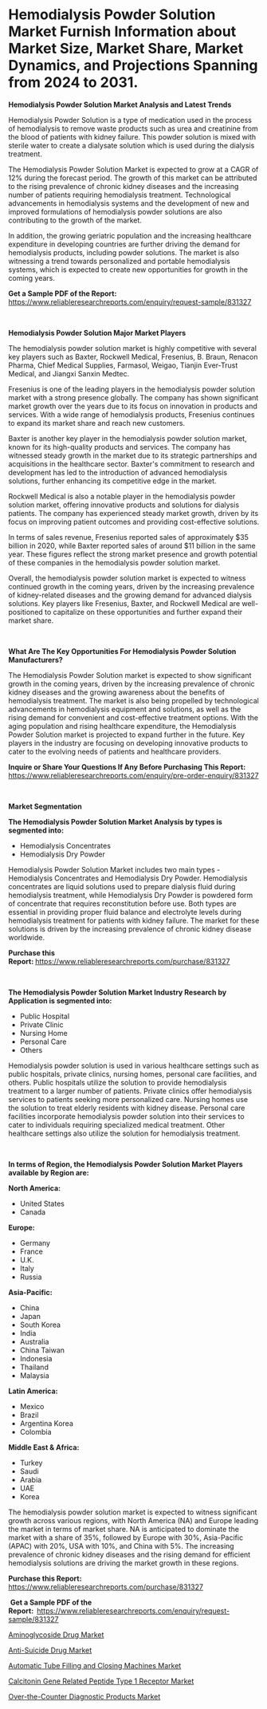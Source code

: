 <p><h1>Hemodialysis Powder Solution Market Furnish Information about Market Size, Market Share, Market Dynamics, and Projections Spanning from 2024 to 2031.</h1></p><p><strong>Hemodialysis Powder Solution Market Analysis and Latest Trends</strong></p>
<p><p>Hemodialysis Powder Solution is a type of medication used in the process of hemodialysis to remove waste products such as urea and creatinine from the blood of patients with kidney failure. This powder solution is mixed with sterile water to create a dialysate solution which is used during the dialysis treatment.</p><p>The Hemodialysis Powder Solution Market is expected to grow at a CAGR of 12% during the forecast period. The growth of this market can be attributed to the rising prevalence of chronic kidney diseases and the increasing number of patients requiring hemodialysis treatment. Technological advancements in hemodialysis systems and the development of new and improved formulations of hemodialysis powder solutions are also contributing to the growth of the market.</p><p>In addition, the growing geriatric population and the increasing healthcare expenditure in developing countries are further driving the demand for hemodialysis products, including powder solutions. The market is also witnessing a trend towards personalized and portable hemodialysis systems, which is expected to create new opportunities for growth in the coming years.</p></p>
<p><strong>Get a Sample PDF of the Report:&nbsp;</strong> <a href="https://www.reliableresearchreports.com/enquiry/request-sample/831327">https://www.reliableresearchreports.com/enquiry/request-sample/831327</a></p>
<p>&nbsp;</p>
<p><strong>Hemodialysis Powder Solution Major Market Players</strong></p>
<p><p>The hemodialysis powder solution market is highly competitive with several key players such as Baxter, Rockwell Medical, Fresenius, B. Braun, Renacon Pharma, Chief Medical Supplies, Farmasol, Weigao, Tianjin Ever-Trust Medical, and Jiangxi Sanxin Medtec.</p><p>Fresenius is one of the leading players in the hemodialysis powder solution market with a strong presence globally. The company has shown significant market growth over the years due to its focus on innovation in products and services. With a wide range of hemodialysis products, Fresenius continues to expand its market share and reach new customers.</p><p>Baxter is another key player in the hemodialysis powder solution market, known for its high-quality products and services. The company has witnessed steady growth in the market due to its strategic partnerships and acquisitions in the healthcare sector. Baxter's commitment to research and development has led to the introduction of advanced hemodialysis solutions, further enhancing its competitive edge in the market.</p><p>Rockwell Medical is also a notable player in the hemodialysis powder solution market, offering innovative products and solutions for dialysis patients. The company has experienced steady market growth, driven by its focus on improving patient outcomes and providing cost-effective solutions.</p><p>In terms of sales revenue, Fresenius reported sales of approximately $35 billion in 2020, while Baxter reported sales of around $11 billion in the same year. These figures reflect the strong market presence and growth potential of these companies in the hemodialysis powder solution market.</p><p>Overall, the hemodialysis powder solution market is expected to witness continued growth in the coming years, driven by the increasing prevalence of kidney-related diseases and the growing demand for advanced dialysis solutions. Key players like Fresenius, Baxter, and Rockwell Medical are well-positioned to capitalize on these opportunities and further expand their market share.</p></p>
<p>&nbsp;</p>
<p><strong>What Are The Key Opportunities For Hemodialysis Powder Solution Manufacturers?</strong></p>
<p><p>The Hemodialysis Powder Solution market is expected to show significant growth in the coming years, driven by the increasing prevalence of chronic kidney diseases and the growing awareness about the benefits of hemodialysis treatment. The market is also being propelled by technological advancements in hemodialysis equipment and solutions, as well as the rising demand for convenient and cost-effective treatment options. With the aging population and rising healthcare expenditure, the Hemodialysis Powder Solution market is projected to expand further in the future. Key players in the industry are focusing on developing innovative products to cater to the evolving needs of patients and healthcare providers.</p></p>
<p><strong>Inquire or Share Your Questions If Any Before Purchasing This Report:</strong> <a href="https://www.reliableresearchreports.com/enquiry/pre-order-enquiry/831327">https://www.reliableresearchreports.com/enquiry/pre-order-enquiry/831327</a></p>
<p>&nbsp;</p>
<p><strong>Market Segmentation</strong></p>
<p><strong>The Hemodialysis Powder Solution Market Analysis by types is segmented into:</strong></p>
<p><ul><li>Hemodialysis Concentrates</li><li>Hemodialysis Dry Powder</li></ul></p>
<p><p>Hemodialysis Powder Solution Market includes two main types - Hemodialysis Concentrates and Hemodialysis Dry Powder. Hemodialysis concentrates are liquid solutions used to prepare dialysis fluid during hemodialysis treatment, while Hemodialysis Dry Powder is powdered form of concentrate that requires reconstitution before use. Both types are essential in providing proper fluid balance and electrolyte levels during hemodialysis treatment for patients with kidney failure. The market for these solutions is driven by the increasing prevalence of chronic kidney disease worldwide.</p></p>
<p><strong>Purchase this Report:&nbsp;</strong><a href="https://www.reliableresearchreports.com/purchase/831327">https://www.reliableresearchreports.com/purchase/831327</a></p>
<p>&nbsp;</p>
<p><strong>The Hemodialysis Powder Solution Market Industry Research by Application is segmented into:</strong></p>
<p><ul><li>Public Hospital</li><li>Private Clinic</li><li>Nursing Home</li><li>Personal Care</li><li>Others</li></ul></p>
<p><p>Hemodialysis powder solution is used in various healthcare settings such as public hospitals, private clinics, nursing homes, personal care facilities, and others. Public hospitals utilize the solution to provide hemodialysis treatment to a larger number of patients. Private clinics offer hemodialysis services to patients seeking more personalized care. Nursing homes use the solution to treat elderly residents with kidney disease. Personal care facilities incorporate hemodialysis powder solution into their services to cater to individuals requiring specialized medical treatment. Other healthcare settings also utilize the solution for hemodialysis treatment.</p></p>
<p>&nbsp;</p>
<p><strong>In terms of Region, the Hemodialysis Powder Solution Market Players available by Region are:</strong></p>
<p>
    <p> <strong> North America: </strong>
        <ul>
            <li>United States</li>
            <li>Canada</li>
        </ul>
        </p> 
    <p> <strong> Europe: </strong>
        <ul>
            <li>Germany</li>
            <li>France</li>
            <li>U.K.</li>
            <li>Italy</li>
            <li>Russia</li>
        </ul>
        </p> 
    <p> <strong> Asia-Pacific: </strong>
        <ul>
            <li>China</li>
            <li>Japan</li>
            <li>South Korea</li>
            <li>India</li>
            <li>Australia</li>
            <li>China Taiwan</li>
            <li>Indonesia</li>
            <li>Thailand</li>
            <li>Malaysia</li>
        </ul>
        </p> 
    <p> <strong> Latin America: </strong>
        <ul>
            <li>Mexico</li>
            <li>Brazil</li>
            <li>Argentina Korea</li>
            <li>Colombia</li>
        </ul>
        </p> 
    <p> <strong> Middle East & Africa: </strong>
        <ul>
            <li>Turkey</li>
            <li>Saudi</li>
            <li>Arabia</li>
            <li>UAE</li>
            <li>Korea</li>
        </ul>
    </p>
    </p>
<p><p>The hemodialysis powder solution market is expected to witness significant growth across various regions, with North America (NA) and Europe leading the market in terms of market share. NA is anticipated to dominate the market with a share of 35%, followed by Europe with 30%, Asia-Pacific (APAC) with 20%, USA with 10%, and China with 5%. The increasing prevalence of chronic kidney diseases and the rising demand for efficient hemodialysis solutions are driving the market growth in these regions.</p></p>
<p><strong>Purchase this Report: </strong><a href="https://www.reliableresearchreports.com/purchase/831327">https://www.reliableresearchreports.com/purchase/831327</a></p>
<p>&nbsp;<strong>Get a Sample PDF of the Report:&nbsp;&nbsp;</strong><a href="https://www.reliableresearchreports.com/enquiry/request-sample/831327">https://www.reliableresearchreports.com/enquiry/request-sample/831327</a></p>
<p><strong></strong></p>
<p><p><a href="https://medium.com/@jeanlopez1945/aminoglycoside-drug-market-report-reveals-the-latest-trends-and-growth-opportunities-of-this-market-e3671bc741e8">Aminoglycoside Drug Market</a></p><p><a href="https://medium.com/@teresalittle41/anti-suicide-drug-market-share-evolution-and-market-growth-trends-2024-2031-d7bee1b8e580">Anti-Suicide Drug Market</a></p><p><a href="https://github.com/Angelnienowdseej3e45z3p8c/Market-Research-Report-List-1/blob/main/automatic-tube-filling-and-closing-machines-market.md">Automatic Tube Filling and Closing Machines Market</a></p><p><a href="https://medium.com/@emilywong49/calcitonin-gene-related-peptide-type-1-receptor-market-trends-and-market-analysis-forecasted-for-80cd5c4b68c1">Calcitonin Gene Related Peptide Type 1 Receptor Market</a></p><p><a href="https://medium.com/@teresalittle41/over-the-counter-diagnostic-products-market-size-and-market-trends-complete-industry-overview-5af927cb75a8">Over-the-Counter Diagnostic Products Market</a></p></p>